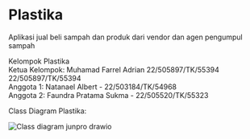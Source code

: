 # Plastika
Aplikasi jual beli sampah dan produk dari vendor dan agen pengumpul sampah  

Kelompok Plastika  
Ketua Kelompok: Muhamad Farrel Adrian 22/505897/TK/55394  22/505897/TK/55394   
Anggota 1: Natanael Albert - 22/503184/TK/54968  
Anggota 2: Faundra Pratama Sukma - 22/505520/TK/55323  

Class Diagram Plastika:

![Class diagram junpro drawio](https://github.com/user-attachments/assets/8604a890-2246-42ce-ae1a-a118cba3a10f)

